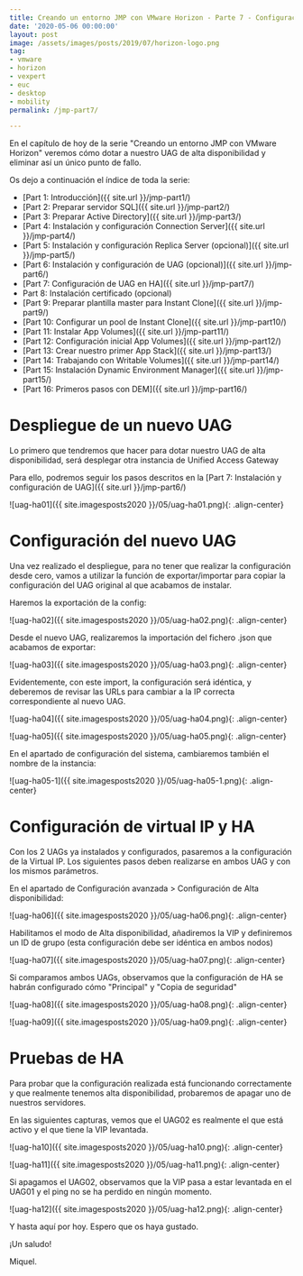 ```yaml
---
title: Creando un entorno JMP con VMware Horizon - Parte 7 - Configuración de UAG en HA
date: '2020-05-06 00:00:00'
layout: post
image: /assets/images/posts/2019/07/horizon-logo.png
tag:
- vmware
- horizon
- vexpert
- euc
- desktop
- mobility
permalink: /jmp-part7/

---
```


En el capítulo de hoy de la serie "Creando un entorno JMP con VMware Horizon" veremos cómo dotar a nuestro UAG de alta disponibilidad y eliminar así un único punto de fallo.

Os dejo a continuación el índice de toda la serie:

- [Part 1: Introducción]({{ site.url }}/jmp-part1/)
- [Part 2: Preparar servidor SQL]({{ site.url }}/jmp-part2/)
- [Part 3: Preparar Active Directory]({{ site.url }}/jmp-part3/)
- [Part 4: Instalación y configuración Connection Server]({{ site.url }}/jmp-part4/)
- [Part 5: Instalación y configuración Replica Server (opcional)]({{ site.url }}/jmp-part5/)
- [Part 6: Instalación y configuración de UAG (opcional)]({{ site.url }}/jmp-part6/)
- [Part 7: Configuración de UAG en HA]({{ site.url }}/jmp-part7/)
- Part 8: Instalación certificado (opcional)
- [Part 9: Preparar plantilla master para Instant Clone]({{ site.url }}/jmp-part9/)
- [Part 10: Configurar un pool de Instant Clone]({{ site.url }}/jmp-part10/)
- [Part 11: Instalar App Volumes]({{ site.url }}/jmp-part11/)
- [Part 12: Configuración inicial App Volumes]({{ site.url }}/jmp-part12/)
- [Part 13: Crear nuestro primer App Stack]({{ site.url }}/jmp-part13/)
- [Part 14: Trabajando con Writable Volumes]({{ site.url }}/jmp-part14/)
- [Part 15: Instalación Dynamic Environment Manager]({{ site.url }}/jmp-part15/)
- [Part 16: Primeros pasos con DEM]({{ site.url }}/jmp-part16/)

# Despliegue de un nuevo UAG

Lo primero que tendremos que hacer para dotar nuestro UAG de alta disponibilidad, será desplegar otra instancia de Unified Access Gateway

Para ello, podremos seguir los pasos descritos en la [Part 7: Instalación y configuración de UAG]({{ site.url }}/jmp-part6/)

![uag-ha01]({{ site.imagesposts2020 }}/05/uag-ha01.png){: .align-center}

# Configuración del nuevo UAG

Una vez realizado el despliegue, para no tener que realizar la configuración desde cero, vamos a utilizar la función de exportar/importar para copiar la configuración del UAG original al que acabamos de instalar.

Haremos la exportación de la config:

![uag-ha02]({{ site.imagesposts2020 }}/05/uag-ha02.png){: .align-center}

Desde el nuevo UAG, realizaremos la importación del fichero .json que acabamos de exportar:

![uag-ha03]({{ site.imagesposts2020 }}/05/uag-ha03.png){: .align-center}

Evidentemente, con este import, la configuración será idéntica, y deberemos de revisar las URLs para cambiar a la IP correcta correspondiente al nuevo UAG.

![uag-ha04]({{ site.imagesposts2020 }}/05/uag-ha04.png){: .align-center}

![uag-ha05]({{ site.imagesposts2020 }}/05/uag-ha05.png){: .align-center}

En el apartado de configuración del sistema, cambiaremos también el nombre de la instancia:

![uag-ha05-1]({{ site.imagesposts2020 }}/05/uag-ha05-1.png){: .align-center}

# Configuración de virtual IP y HA

Con los 2 UAGs ya instalados y configurados, pasaremos a la configuración de la Virtual IP. Los siguientes pasos deben realizarse en ambos UAG y con los mismos parámetros.

En el apartado de Configuración avanzada > Configuración de Alta disponibilidad:

![uag-ha06]({{ site.imagesposts2020 }}/05/uag-ha06.png){: .align-center}

Habilitamos el modo de Alta disponibilidad, añadiremos la VIP y definiremos un ID de grupo (esta configuración debe ser idéntica en ambos nodos)

![uag-ha07]({{ site.imagesposts2020 }}/05/uag-ha07.png){: .align-center}

Si comparamos ambos UAGs, observamos que la configuración de HA se habrán configurado cómo "Principal" y "Copia de seguridad"

![uag-ha08]({{ site.imagesposts2020 }}/05/uag-ha08.png){: .align-center}

![uag-ha09]({{ site.imagesposts2020 }}/05/uag-ha09.png){: .align-center}

# Pruebas de HA

Para probar que la configuración realizada está funcionando correctamente y que realmente tenemos alta disponibilidad, probaremos de apagar uno de nuestros servidores.

En las siguientes capturas, vemos que el UAG02 es realmente el que está activo y el que tiene la VIP levantada.

![uag-ha10]({{ site.imagesposts2020 }}/05/uag-ha10.png){: .align-center}

![uag-ha11]({{ site.imagesposts2020 }}/05/uag-ha11.png){: .align-center}

Si apagamos el UAG02, observamos que la VIP pasa a estar levantada en el UAG01 y el ping no se ha perdido en ningún momento.

![uag-ha12]({{ site.imagesposts2020 }}/05/uag-ha12.png){: .align-center}

Y hasta aquí por hoy. Espero que os haya gustado.

¡Un saludo!

Miquel.


